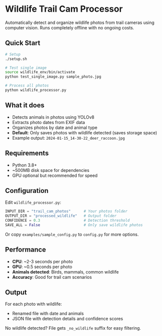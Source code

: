 # Wildlife Trail Cam Processor

Automatically detect and organize wildlife photos from trail cameras using computer vision. Runs completely offline with no ongoing costs.

## Quick Start

```bash
# Setup
./setup.sh

# Test single image
source wildlife_env/bin/activate
python test_single_image.py sample_photo.jpg

# Process all photos
python wildlife_processor.py
```

## What it does

- Detects animals in photos using YOLOv8
- Extracts photo dates from EXIF data
- Organizes photos by date and animal type
- **Default**: Only saves photos with wildlife detected (saves storage space)
- Example output: `2024-01-15_14-30-22_deer_raccoon.jpg`

## Requirements

- Python 3.8+
- ~500MB disk space for dependencies
- GPU optional but recommended for speed

## Configuration

Edit `wildlife_processor.py`:
```python
INPUT_DIR = "trail_cam_photos"      # Your photos folder
OUTPUT_DIR = "processed_wildlife"   # Output folder
CONFIDENCE = 0.3                    # Detection threshold
SAVE_ALL = False                    # Only save wildlife photos
```

Or copy `examples/sample_config.py` to `config.py` for more options.

## Performance

- **CPU**: ~2-3 seconds per photo
- **GPU**: ~0.5 seconds per photo  
- **Animals detected**: Birds, mammals, common wildlife
- **Accuracy**: Good for trail cam scenarios

## Output

For each photo with wildlife:
- Renamed file with date and animals
- JSON file with detection details and confidence scores

No wildlife detected? File gets `_no_wildlife` suffix for easy filtering.